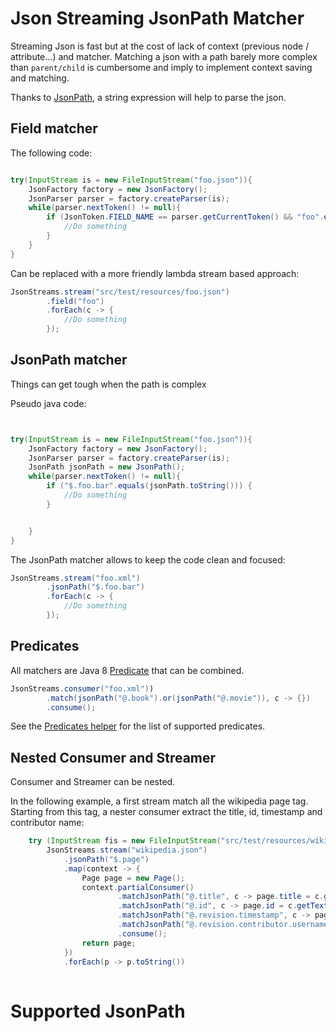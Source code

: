 Json Streaming JsonPath Matcher
==================

Streaming Json is fast but at the cost of lack of context (previous node / attribute...) and matcher. 
Matching a json with a path barely more complex than `parent/child` is cumbersome and imply to implement context saving and matching.
 
Thanks to [JsonPath](http://goessner.net/articles/JsonPath/), a string expression will help to parse the json. 


Field matcher
------------------

The following code:

```java

try(InputStream is = new FileInputStream("foo.json")){
    JsonFactory factory = new JsonFactory();
    JsonParser parser = factory.createParser(is);
    while(parser.nextToken() != null){
        if (JsonToken.FIELD_NAME == parser.getCurrentToken() && "foo".equals(parser.getText())){
            //Do something
        }
    }
}        

```

Can be replaced with a more friendly lambda stream based approach:

```java
JsonStreams.stream("src/test/resources/foo.json")
        .field("foo")
        .forEach(c -> {
            //Do something                
        });
```


JsonPath matcher
------------------

Things can get tough when the path is complex

Pseudo java code:

```java


try(InputStream is = new FileInputStream("foo.json")){
    JsonFactory factory = new JsonFactory();
    JsonParser parser = factory.createParser(is);
    JsonPath jsonPath = new JsonPath();
    while(parser.nextToken() != null){
        if ("$.foo.bar".equals(jsonPath.toString())) {
            //Do something
        }


    }
}   

```

The JsonPath matcher allows to keep the code clean and focused:

```java
JsonStreams.stream("foo.xml")
        .jsonPath("$.foo.bar")
        .forEach(c -> {
            //Do something
        });
```


Predicates
------------------

All matchers are Java 8 [Predicate](https://docs.oracle.com/javase/8/docs/api/java/util/function/Predicate.html) that can be combined.


```java
JsonStreams.consumer("foo.xml"))
        .match(jsonPath("@.book").or(jsonPath("@.movie")), c -> {})
        .consume();
```

See the [Predicates helper](org/nlab/json/stream/predicate/Predicates.java) for the list of supported predicates.


Nested Consumer and Streamer
------------------

Consumer and Streamer can be nested.

In the following example, a first stream match all the wikipedia page tag. Starting from this tag, 
a nester consumer extract the title, id, timestamp and contributor name:

```java
    try (InputStream fis = new FileInputStream("src/test/resources/wikipedia.json");
        JsonStreams.stream("wikipedia.json")
            .jsonPath("$.page")
            .map(context -> {
                Page page = new Page();
                context.partialConsumer()
                        .matchJsonPath("@.title", c -> page.title = c.getText())
                        .matchJsonPath("@.id", c -> page.id = c.getText())
                        .matchJsonPath("@.revision.timestamp", c -> page.lastRevision = c.getText())
                        .matchJsonPath("@.revision.contributor.username", c -> page.lastContributor = c.getText())
                        .consume();
                return page;
            })
            .forEach(p -> p.toString())
         
```

Supported JsonPath 
=========================

